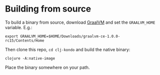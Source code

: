 # Building from source

To build a binary from source, download [GraalVM](https://github.com/oracle/graal/releases) and set the
`GRAALVM_HOME` variable. E.g.:

    export GRAALVM_HOME=$HOME/Downloads/graalvm-ce-1.0.0-rc15/Contents/Home

Then clone this repo, `cd clj-kondo` and build the native binary:

    clojure -A:native-image

Place the binary somewhere on your path.
